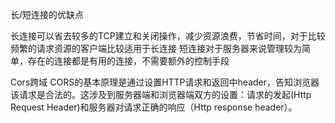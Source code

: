 长/短连接的优缺点

长连接可以省去较多的TCP建立和关闭操作，减少资源浪费，节省时间，对于比较频繁的请求资源的客户端比较适用于长连接
短连接对于服务器来说管理较为简单，存在的连接都是有用的连接，不需要额外的控制手段

Cors跨域
CORS的基本原理是通过设置HTTP请求和返回中header，告知浏览器该请求是合法的。这涉及到服务器端和浏览器端双方的设置：请求的发起(Http Request Header)和服务器对请求正确的响应（Http response header）。